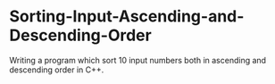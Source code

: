 # Sorting-Input-Ascending-and-Descending-Order
Writing a program which sort 10 input numbers both in ascending and descending order in C++.
